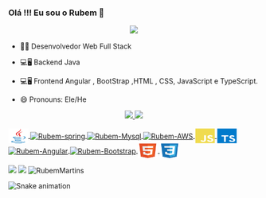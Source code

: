 ### Olá !!! Eu sou o Rubem 👋
 <div align="center"> 
<img src=	"https://pa1.narvii.com/7518/0e9a5ff7ab49ed220e20ca7a99055f73ed694392r1-500-281_hq.gif" target="_blank">
  </div>
<!--
**RubemMartins/RubemMartins** is a ✨ _special_ ✨ repository because its `README.md` (this file) appears on your GitHub profile.
  <div> 
<img src=	"https://pa1.narvii.com/7518/0e9a5ff7ab49ed220e20ca7a99055f73ed694392r1-500-281_hq.gif" target="_blank">
  </div>
Here are some ideas to get you started:
-->

- 👨‍🎓 Desenvolvedor Web Full Stack

- 💻🖥 Backend  Java 
- 💻🖥 Frontend Angular , BootStrap ,HTML , CSS, JavaScript e TypeScript.
- 😄 Pronouns: Ele/He

<div align="center">
  <a href="https://github.com/rubemmartins">
  <img height="180em" src="https://github-readme-stats.vercel.app/api?username=RubemMartins&show_icons=true&theme=dark&include_all_commits=true&count_private=true"/>
  <img height="180em" src="https://github-readme-stats.vercel.app/api/top-langs/?username=RubemMartins&layout=compact&langs_count=7&theme=dark"/>
</div>
  <!-- ícones das linguagens de programações e ferramentas utilizadas por mim e no final um gif -->
  <div style="display: inline_block"><br>
  <img align="center" alt="Rubem-Java" height="30" width="40" src="https://raw.githubusercontent.com/devicons/devicon/master/icons/java/java-original.svg">
  <img align="center" alt="Rubem-spring" height="30" width="40" src="https://bgasparotto.com/wp-content/uploads/2017/12/spring-boot-logo.png">
  <img align="center" alt="Rubem-Mysql" height="30" width="40" src="https://cdn.icon-icons.com/icons2/1381/PNG/512/mysqlworkbench_93532.png">
  <img align="center" alt="Rubem-AWS" height="30" width="40" src="https://cdn.icon-icons.com/icons2/2107/PNG/512/file_type_aws_icon_130732.png">
  <img align="center" alt="Rubem-Js" height="30" width="40" src="https://raw.githubusercontent.com/devicons/devicon/master/icons/javascript/javascript-plain.svg">
  <img align="center" alt="Rubem-Ts" height="30" width="40" src="https://raw.githubusercontent.com/devicons/devicon/master/icons/typescript/typescript-plain.svg">
  <img align="center" alt="Rubem-Angular" height="30" width="40" src="https://cdn.icon-icons.com/icons2/2107/PNG/512/file_type_angular_icon_130754.png">
  <img align="center" alt="Rubem-Bootstrap" height="30" width="40" src="https://cdn.icon-icons.com/icons2/2415/PNG/512/bootstrap_plain_wordmark_logo_icon_146620.png">
  <img align="center" alt="Rubem-HTML" height="30" width="40" src="https://raw.githubusercontent.com/devicons/devicon/master/icons/html5/html5-original.svg">
  <img align="center" alt="Rubem-CSS" height="30" width="40" src="https://raw.githubusercontent.com/devicons/devicon/master/icons/css3/css3-original.svg">
</div>
  
  <div> 

  <a href="https://www.linkedin.com/in/rubemmartins/" target="_blank"><img src="https://img.shields.io/badge/-LinkedIn-%230077B5?style=for-the-badge&logo=linkedin&logoColor=white" target="_blank"></a> 
  <a href = "mailto:rubem.martinsf@gmail.com"><img src=	"https://img.shields.io/badge/Gmail-D14836?style=for-the-badge&logo=gmail&logoColor=white" target="_blank"></a>
  <img src="https://komarev.com/ghpvc/?username=RubemMartins&color=green" alt="RubemMartins" />
  
  ![Snake animation](https://github.com/rubemmartins/rubemmartins/blob/output/github-contribution-grid-snake.svg)
</div>
